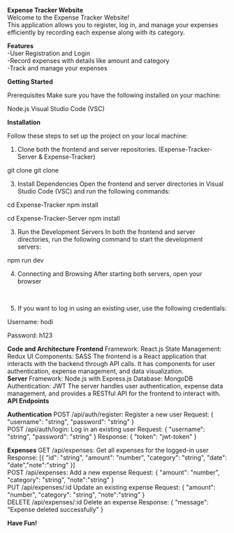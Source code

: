 **Expense Tracker Website**
<br>
Welcome to the Expense Tracker Website! 
<br>
This application allows you to register, log in, and manage your expenses efficiently by recording each expense along with its category.

**Features**
<br>
-User Registration and Login
<br>
-Record expenses with details like amount and category
<br>
-Track and manage your expenses
<br>

**Getting Started**
<br>

Prerequisites
Make sure you have the following installed on your machine:
<br>

Node.js
Visual Studio Code (VSC)
<br>

**Installation**
<br>

Follow these steps to set up the project on your local machine:
<br>

1. Clone both the frontend and server repositories.
(Expense-Tracker-Server & Expense-Tracker)

git clone <Expense-Tracker-Server>
git clone <Expense-Tracker>
<br>

3. Install Dependencies
Open the frontend and server directories in Visual Studio Code (VSC) and run the following commands:

cd Expense-Tracker
npm install

cd Expense-Tracker-Server
npm install

3. Run the Development Servers
In both the frontend and server directories, run the following command to start the development servers:

npm run dev
<br>

4. Connecting and Browsing
After starting both servers, open your browser 
<br>

5. If you want to log in using an existing user, use the following credentials:

Username: hodi
<br>

Password: h123
<br/>


**Code and Architecture**
**Frontend**
Framework: React.js
State Management: Redux
UI Components: SASS
The frontend is a React application that interacts with the backend through API calls. It has components for user authentication, expense management, and data visualization.
<br/>
**Server**
Framework: Node.js with Express.js
Database: MongoDB 
Authentication: JWT 
The server handles user authentication, expense data management, and provides a RESTful API for the frontend to interact with.
<br/>
**API Endpoints**

**Authentication**
POST /api/auth/register: Register a new user
Request: { "username": "string", "password": "string" }
<br/>
POST /api/auth/login: Log in an existing user
Request: { "username": "string", "password": "string" }
Response: { "token": "jwt-token" }
<br/>

**Expenses**
GET /api/expenses: Get all expenses for the logged-in user
Response: [{ "id": "string", "amount": "number", "category": "string", "date": "date","note":"string" }]
<br/>
POST /api/expenses: Add a new expense
Request: { "amount": "number", "category": "string", "note":"string" }
<br/>
PUT /api/expenses/:id Update an existing expense
Request: { "amount": "number", "category": "string", "note":"string" }
<br/>
DELETE /api/expenses/:id Delete an expense
Response: { "message": "Expense deleted successfully" }

**Have Fun!**
